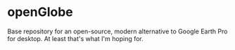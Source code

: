 # openGlobe
Base repository for an open-source, modern alternative to Google Earth Pro for desktop. At least that's what I'm hoping for.
